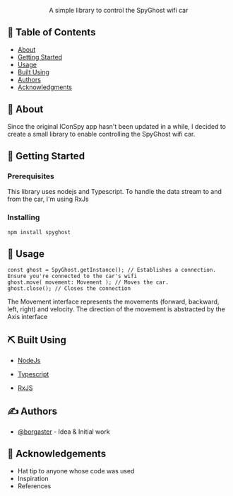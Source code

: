 <p align="center"> A simple library to control the SpyGhost wifi car
    <br> 
</p>

## 📝 Table of Contents

- [About](#about)
- [Getting Started](#getting_started)
- [Usage](#usage)
- [Built Using](#built_using)
- [Authors](#authors)
- [Acknowledgments](#acknowledgement)

## 🧐 About <a name = "about"></a>

Since the original IConSpy app hasn't been updated in a while, I decided to create a small library to enable controlling the SpyGhost wifi car.

## 🏁 Getting Started <a name = "getting_started"></a>

### Prerequisites

This library uses nodejs and Typescript. To handle the data stream to and from the car, I'm using RxJs


### Installing

```
npm install spyghost
```

## 🎈 Usage <a name="usage"></a>

```
const ghost = SpyGhost.getInstance(); // Establishes a connection. Ensure you're connected to the car's wifi 
ghost.move( movement: Movement ); // Moves the car. 
ghost.close(); // Closes the connection
```
The Movement interface represents the movements (forward, backward, left, right) and velocity.
The direction of the movement is abstracted by the Axis interface

## ⛏️ Built Using <a name = "built_using"></a>

- [NodeJs](https://nodejs.org/en/)

- [Typescript](https://www.typescriptlang.org/)

- [RxJS](https://rxjs-dev.firebaseapp.com/)

## ✍️ Authors <a name = "authors"></a>

- [@borgaster](https://github.com/borgaster) - Idea & Initial work


## 🎉 Acknowledgements <a name = "acknowledgement"></a>

- Hat tip to anyone whose code was used
- Inspiration
- References
